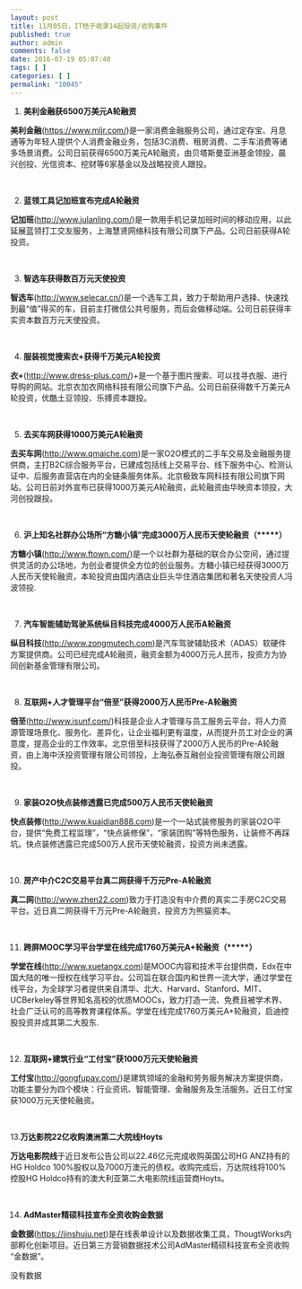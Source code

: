 ```yaml
---
layout: post
title: 11月05日，IT桔子收录14起投资/收购事件
published: true
author: admin
comments: false
date: 2016-07-19 05:07:40
tags: [ ]
categories: [ ]
permalink: "10045"
---
```

1. **美利金融获6500万美元A轮融资**

**美利金融**(https://www.mljr.com/)是一家消费金融服务公司，通过定存宝、月息通等为年轻人提供个人消费金融业务，包括3C消费、租房消费、二手车消费等诸多场景消费。公司日前获得6500万美元A轮融资，由贝塔斯曼亚洲基金领投，晨兴创投、光信资本、挖财等6家基金以及战略投资人跟投。

&nbsp;

2. **蓝领工具记加班宣布完成A轮融资**

**记加班**(http://www.julanling.com/)是一款用手机记录加班时间的移动应用，以此延展蓝领打工交友服务，上海慧贤网络科技有限公司旗下产品。公司日前获得A轮投资。

&nbsp;

3. **智选车获得数百万元天使投资**

**智选车**(http://www.selecar.cn/)是一个选车工具，致力于帮助用户选择、快速找到最“值”得买的车，目前主打微信公共号服务，而后会做移动端。公司日前获得丰实资本数百万元天使投资。

&nbsp;

4. **服装视觉搜索衣+获得千万美元A轮投资**

**衣+**(http://www.dress-plus.com/)+是一个基于图片搜索、可以找寻衣服、进行导购的网站。北京衣加衣网络科技有限公司旗下产品。公司日前获得数千万美元A轮投资，优酷土豆领投、乐搏资本跟投。

&nbsp;

5. **去买车网获得1000万美元A轮融资**

**去买车网**(http://www.qmaiche.com)是一家O2O模式的二手车交易及金融服务提供商，主打B2C综合服务平台，已建成包括线上交易平台、线下服务中心、检测认证中、后服务直营店在内的全链条服务体系。北京极致车网科技有限公司旗下网站。公司日前对外宣布已获得1000万美元A轮融资，此轮融资由华映资本领投，大河创投跟投。

&nbsp;

6. **沪上知名社群办公场所“方糖小镇”完成3000万人民币天使轮融资（\*****）**

**方糖小镇**(http://www.ftown.com/)是一个以社群为基础的联合办公空间，通过提供灵活的办公场地，为创业者提供全方位的创业服务。方糖小镇已经获得3000万人民币天使轮融资，本轮投资由国内酒店业巨头华住酒店集团和著名天使投资人冯波领投.

&nbsp;

7. **汽车智能辅助驾驶系统纵目科技完成4000万人民币A轮融资**

**纵目科技**(http://www.zongmutech.com)是汽车驾驶辅助技术（ADAS）软硬件方案提供商。公司已经完成A轮融资，融资金额为4000万元人民币，投资方为协同创新基金管理有限公司。

&nbsp;

8. **互联网+人才管理平台“倍至”获得2000万人民币Pre-A轮融资**

**倍至**(http://www.isunf.com/)科技是企业人才管理与员工服务云平台，将人力资源管理场景化、服务化、差异化，让企业福利更有温度，从而提升员工对企业的满意度，提高企业的工作效率。北京倍至科技获得了2000万人民币的Pre-A轮融资，由上海中沃投资管理有限公司领投，上海弘泰互融创业投资管理有限公司跟投。

&nbsp;

9. **家装O2O快点装修透露已完成500万人民币天使轮融资**

**快点装修**(http://www.kuaidian888.com)是一个一站式装修服务的家装O2O平台，提供“免费工程监理”，“快点装修保”，“家装团购”等特色服务，让装修不再踩坑。快点装修透露已完成500万人民币天使轮融资，投资方尚未透露。

&nbsp;

10. **房产中介C2C交易平台真二网获得千万元Pre-A轮融资**

**真二网**(http://www.zhen22.com)致力于打造没有中介费的真实二手房C2C交易平台。近日真二网获得千万元Pre-A轮融资，投资方为熊猫资本。

&nbsp;

11. **跨屏MOOC学习平台学堂在线完成1760万美元A+轮融资（\*****）**

**学堂在线**(http://www.xuetangx.com)是MOOC内容和技术平台提供商，Edx在中国大陆的唯一授权在线学习平台。公司旨在联合国内和世界一流大学，通过学堂在线平台，为全球学习者提供来自清华、北大、Harvard、Stanford、MIT、UCBerkeley等世界知名高校的优质MOOCs，致力打造一流、免费且被学术界、社会广泛认可的高等教育课程体系。学堂在线完成1760万美元A+轮融资，启迪控股投资并成其第二大股东.

&nbsp;

12. **互联网+建筑行业“工付宝”获1000万元天使轮融资**

**工付宝**(http://gongfupay.com/)是建筑领域的金融和劳务服务解决方案提供商，功能主要分为四个模块：行业资讯、智能管理、金融服务及生活服务。近日工付宝获1000万元天使轮融资。

&nbsp;

13.**万达影院22亿收购澳洲第二大院线Hoyts**

**万达电影院线**于近日发布公告公司以22.46亿元完成收购英国公司HG ANZ持有的HG Holdco 100%股权以及7000万澳元的债权。收购完成后，万达院线将100%控股HG Holdco持有的澳大利亚第二大电影院线运营商Hoyts。

&nbsp;

14. **AdMaster精硕科技宣布全资收购金数据**

**金数据**(https://jinshuju.net)是在线表单设计以及数据收集工具，ThougtWorks内部孵化创新项目。近日第三方营销数据技术公司AdMaster精硕科技宣布全资收购 “金数据”。

没有数据